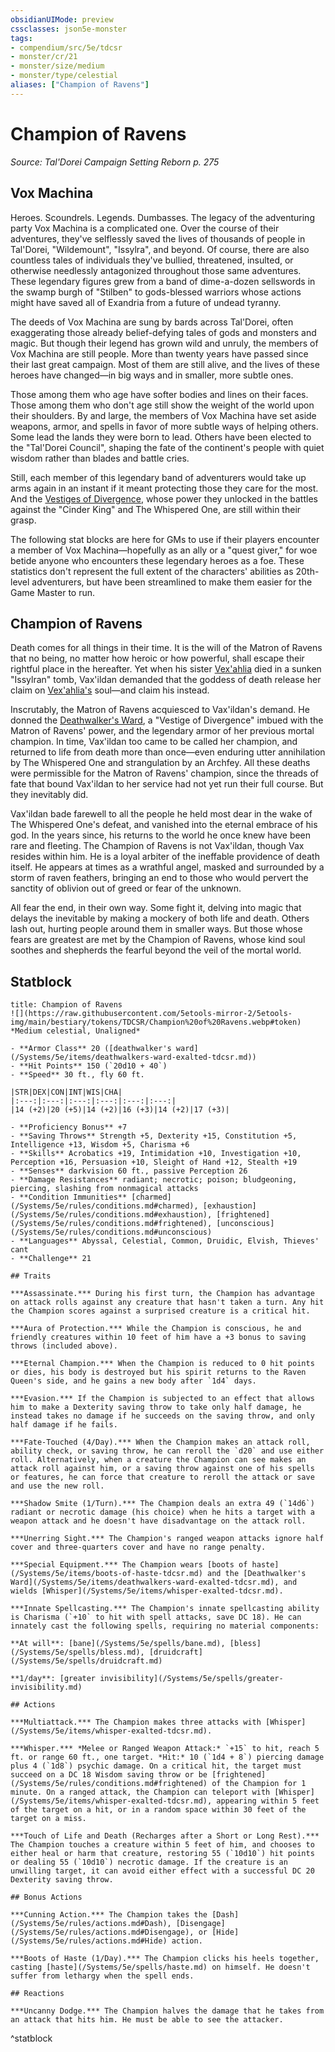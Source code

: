 ```yaml
---
obsidianUIMode: preview
cssclasses: json5e-monster
tags:
- compendium/src/5e/tdcsr
- monster/cr/21
- monster/size/medium
- monster/type/celestial
aliases: ["Champion of Ravens"]
---
```

# Champion of Ravens
*Source: Tal'Dorei Campaign Setting Reborn p. 275*  

## Vox Machina

Heroes. Scoundrels. Legends. Dumbasses. The legacy of the adventuring party Vox Machina is a complicated one. Over the course of their adventures, they've selflessly saved the lives of thousands of people in Tal'Dorei, "Wildemount", "Issylra", and beyond. Of course, there are also countless tales of individuals they've bullied, threatened, insulted, or otherwise needlessly antagonized throughout those same adventures. These legendary figures grew from a band of dime-a-dozen sellswords in the swamp burgh of "Stilben" to gods-blessed warriors whose actions might have saved all of Exandria from a future of undead tyranny.

The deeds of Vox Machina are sung by bards across Tal'Dorei, often exaggerating those already belief-defying tales of gods and monsters and magic. But though their legend has grown wild and unruly, the members of Vox Machina are still people. More than twenty years have passed since their last great campaign. Most of them are still alive, and the lives of these heroes have changed—in big ways and in smaller, more subtle ones.

Those among them who age have softer bodies and lines on their faces. Those among them who don't age still show the weight of the world upon their shoulders. By and large, the members of Vox Machina have set aside weapons, armor, and spells in favor of more subtle ways of helping others. Some lead the lands they were born to lead. Others have been elected to the "Tal'Dorei Council", shaping the fate of the continent's people with quiet wisdom rather than blades and battle cries.

Still, each member of this legendary band of adventurers would take up arms again in an instant if it meant protecting those they care for the most. And the [Vestiges of Divergence](/Systems/5e/tables/vestiges-of-divergence-by-advancement-tdcsr.md), whose power they unlocked in the battles against the "Cinder King" and The Whispered One, are still within their grasp.

The following stat blocks are here for GMs to use if their players encounter a member of Vox Machina—hopefully as an ally or a "quest giver," for woe betide anyone who encounters these legendary heroes as a foe. These statistics don't represent the full extent of the characters' abilities as 20th-level adventurers, but have been streamlined to make them easier for the Game Master to run.

## Champion of Ravens

Death comes for all things in their time. It is the will of the Matron of Ravens that no being, no matter how heroic or how powerful, shall escape their rightful place in the hereafter. Yet when his sister [Vex'ahlia](/Systems/5e/bestiary/humanoid/vexahlia-tdcsr.md) died in a sunken "Issylran" tomb, Vax'ildan demanded that the goddess of death release her claim on [Vex'ahlia's](/Systems/5e/bestiary/humanoid/vexahlia-tdcsr.md) soul—and claim his instead.

Inscrutably, the Matron of Ravens acquiesced to Vax'ildan's demand. He donned the [Deathwalker's Ward](/Systems/5e/items/deathwalkers-ward-tdcsr.md), a "Vestige of Divergence" imbued with the Matron of Ravens' power, and the legendary armor of her previous mortal champion. In time, Vax'ildan too came to be called her champion, and returned to life from death more than once—even enduring utter annihilation by The Whispered One and strangulation by an Archfey. All these deaths were permissible for the Matron of Ravens' champion, since the threads of fate that bound Vax'ildan to her service had not yet run their full course. But they inevitably did.

Vax'ildan bade farewell to all the people he held most dear in the wake of The Whispered One's defeat, and vanished into the eternal embrace of his god. In the years since, his returns to the world he once knew have been rare and fleeting. The Champion of Ravens is not Vax'ildan, though Vax resides within him. He is a loyal arbiter of the ineffable providence of death itself. He appears at times as a wrathful angel, masked and surrounded by a storm of raven feathers, bringing an end to those who would pervert the sanctity of oblivion out of greed or fear of the unknown.

All fear the end, in their own way. Some fight it, delving into magic that delays the inevitable by making a mockery of both life and death. Others lash out, hurting people around them in smaller ways. But those whose fears are greatest are met by the Champion of Ravens, whose kind soul soothes and shepherds the fearful beyond the veil of the mortal world.

## Statblock

```ad-statblock
title: Champion of Ravens
![](https://raw.githubusercontent.com/5etools-mirror-2/5etools-img/main/bestiary/tokens/TDCSR/Champion%20of%20Ravens.webp#token)
*Medium celestial, Unaligned*

- **Armor Class** 20 ([deathwalker's ward](/Systems/5e/items/deathwalkers-ward-exalted-tdcsr.md))
- **Hit Points** 150 (`20d10 + 40`)
- **Speed** 30 ft., fly 60 ft.

|STR|DEX|CON|INT|WIS|CHA|
|:---:|:---:|:---:|:---:|:---:|:---:|
|14 (+2)|20 (+5)|14 (+2)|16 (+3)|14 (+2)|17 (+3)|

- **Proficiency Bonus** +7
- **Saving Throws** Strength +5, Dexterity +15, Constitution +5, Intelligence +13, Wisdom +5, Charisma +6
- **Skills** Acrobatics +19, Intimidation +10, Investigation +10, Perception +16, Persuasion +10, Sleight of Hand +12, Stealth +19
- **Senses** darkvision 60 ft., passive Perception 26
- **Damage Resistances** radiant; necrotic; poison; bludgeoning, piercing, slashing from nonmagical attacks
- **Condition Immunities** [charmed](/Systems/5e/rules/conditions.md#charmed), [exhaustion](/Systems/5e/rules/conditions.md#exhaustion), [frightened](/Systems/5e/rules/conditions.md#frightened), [unconscious](/Systems/5e/rules/conditions.md#unconscious)
- **Languages** Abyssal, Celestial, Common, Druidic, Elvish, Thieves' cant
- **Challenge** 21

## Traits

***Assassinate.*** During his first turn, the Champion has advantage on attack rolls against any creature that hasn't taken a turn. Any hit the Champion scores against a surprised creature is a critical hit.

***Aura of Protection.*** While the Champion is conscious, he and friendly creatures within 10 feet of him have a +3 bonus to saving throws (included above).

***Eternal Champion.*** When the Champion is reduced to 0 hit points or dies, his body is destroyed but his spirit returns to the Raven Queen's side, and he gains a new body after `1d4` days.

***Evasion.*** If the Champion is subjected to an effect that allows him to make a Dexterity saving throw to take only half damage, he instead takes no damage if he succeeds on the saving throw, and only half damage if he fails.

***Fate-Touched (4/Day).*** When the Champion makes an attack roll, ability check, or saving throw, he can reroll the `d20` and use either roll. Alternatively, when a creature the Champion can see makes an attack roll against him, or a saving throw against one of his spells or features, he can force that creature to reroll the attack or save and use the new roll.

***Shadow Smite (1/Turn).*** The Champion deals an extra 49 (`14d6`) radiant or necrotic damage (his choice) when he hits a target with a weapon attack and he doesn't have disadvantage on the attack roll.

***Unerring Sight.*** The Champion's ranged weapon attacks ignore half cover and three-quarters cover and have no range penalty.

***Special Equipment.*** The Champion wears [boots of haste](/Systems/5e/items/boots-of-haste-tdcsr.md) and the [Deathwalker's Ward](/Systems/5e/items/deathwalkers-ward-exalted-tdcsr.md), and wields [Whisper](/Systems/5e/items/whisper-exalted-tdcsr.md).

***Innate Spellcasting.*** The Champion's innate spellcasting ability is Charisma (`+10` to hit with spell attacks, save DC 18). He can innately cast the following spells, requiring no material components:

**At will**: [bane](/Systems/5e/spells/bane.md), [bless](/Systems/5e/spells/bless.md), [druidcraft](/Systems/5e/spells/druidcraft.md)

**1/day**: [greater invisibility](/Systems/5e/spells/greater-invisibility.md)

## Actions

***Multiattack.*** The Champion makes three attacks with [Whisper](/Systems/5e/items/whisper-exalted-tdcsr.md).

***Whisper.*** *Melee or Ranged Weapon Attack:* `+15` to hit, reach 5 ft. or range 60 ft., one target. *Hit:* 10 (`1d4 + 8`) piercing damage plus 4 (`1d8`) psychic damage. On a critical hit, the target must succeed on a DC 18 Wisdom saving throw or be [frightened](/Systems/5e/rules/conditions.md#frightened) of the Champion for 1 minute. On a ranged attack, the Champion can teleport with [Whisper](/Systems/5e/items/whisper-exalted-tdcsr.md), appearing within 5 feet of the target on a hit, or in a random space within 30 feet of the target on a miss.

***Touch of Life and Death (Recharges after a Short or Long Rest).*** The Champion touches a creature within 5 feet of him, and chooses to either heal or harm that creature, restoring 55 (`10d10`) hit points or dealing 55 (`10d10`) necrotic damage. If the creature is an unwilling target, it can avoid either effect with a successful DC 20 Dexterity saving throw.

## Bonus Actions

***Cunning Action.*** The Champion takes the [Dash](/Systems/5e/rules/actions.md#Dash), [Disengage](/Systems/5e/rules/actions.md#Disengage), or [Hide](/Systems/5e/rules/actions.md#Hide) action.

***Boots of Haste (1/Day).*** The Champion clicks his heels together, casting [haste](/Systems/5e/spells/haste.md) on himself. He doesn't suffer from lethargy when the spell ends.

## Reactions

***Uncanny Dodge.*** The Champion halves the damage that he takes from an attack that hits him. He must be able to see the attacker.
```
^statblock